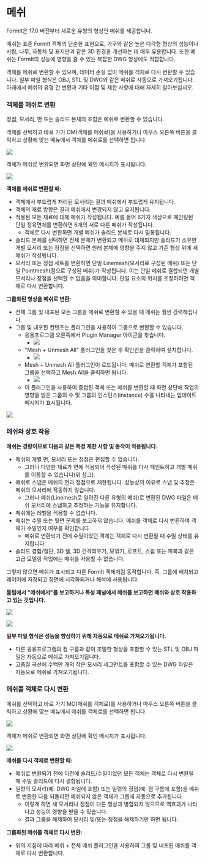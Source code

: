 # 메쉬

FormIt은 17.0 버전부터 새로운 유형의 형상인 메쉬를 제공합니다.

메쉬는 표준 FormIt 객체의 단순한 표현으로, 가구와 같은 높은 다각형 형상의 성능이나 사람, 나무, 자동차 및 표지판과 같은 3D 환경을 개선하는 데 매우 유용합니다. 또한 메쉬는 FormIt의 성능에 영향을 줄 수 있는 복잡한 DWG 형상에도 적합합니다.

객체를 메쉬로 변환할 수 있으며, 데이터 손실 없이 메쉬를 객체로 다시 변환할 수 있습니다. 일부 파일 형식은 OBJ, STL 및 DWG와 같은 메쉬로 자동으로 가져오기됩니다. 아래에서 메쉬의 유형 간 변환과 기타 이점 및 제한 사항에 대해 자세히 알아보십시오.

### 객체를 메쉬로 변환

정점, 모서리, 면 또는 솔리드 본체의 조합은 메쉬로 변환할 수 있습니다.

객체를 선택하고 바로 가기 OM\(객체를 메쉬로\)을 사용하거나 마우스 오른쪽 버튼을 클릭하고 상황에 맞는 메뉴에서 객체를 메쉬로를 선택하면 됩니다.

![](../.gitbook/assets/context-menu_object-to-mesh.PNG)

객체가 메쉬로 변환되면 화면 상단에 확인 메시지가 표시됩니다.

![](../.gitbook/assets/success_object-to-mesh.PNG)

**객체를 메쉬로 변환할 때:**

* 객체에서 부드럽게 처리된 모서리는 결과 메쉬에서 부드럽게 유지됩니다.
* 객체의 재료 방향은 결과 메쉬에서 변경되지 않고 유지됩니다.
* 적용된 모든 재료에 대해 메쉬가 작성됩니다. 예를 들어 6가지 색상으로 페인팅된 단일 정육면체를 변환하면 6개의 서로 다른 메쉬가 작성됩니다.
   * 객체로 다시 변환하면 개별 메쉬가 솔리드 본체로 다시 밀봉됩니다.
* 솔리드 본체를 선택하면 전체 본체가 변환되고 메쉬로 대체되지만 솔리드가 소유한 개별 모서리 또는 정점을 선택하면 원래 본체에 영향을 주지 않고 기존 형상 위에 새 메쉬가 작성됩니다.
* 모서리 또는 정점 세트를 변환하면 단일 Linemesh\(모서리로 구성된 메쉬\) 또는 단일 Pointmesh\(점으로 구성된 메쉬\)가 작성됩니다. 이는 단일 메쉬로 결합되면 개별 모서리나 정점을 선택할 수 없음을 의미합니다. 단일 요소의 위치를 조정하려면 객체로 다시 변환합니다.

**그룹화된 형상을 메쉬로 변환:**

* 전체 그룹 및 내포된 모든 그룹을 메쉬로 변환할 수 있을 때 메쉬는 훨씬 강력해집니다.
* 그룹 및 내포된 컨텐츠는 플러그인을 사용하여 그룹으로 변환할 수 있습니다.
   * 응용프로그램 오른쪽에서 Plugin Manager 아이콘을 찾습니다.
      * ![](../.gitbook/assets/plugin-manager_icon.PNG)
   * "Mesh + Unmesh All" 플러그인을 찾은 후 확인란을 클릭하여 설치합니다.
      * ![](../.gitbook/assets/plugin-manager_mesh-unmesh-all.PNG)
   * Mesh + Unmesh All 플러그인이 로드됩니다. 메쉬로 변환할 객체가 포함된 그룹을 선택하고 Mesh All을 클릭하면 됩니다.
      * ![](../.gitbook/assets/mesh-unmesh-all-plugin.PNG)
   * 이 플러그인을 사용하여 중첩된 객체 또는 메쉬를 변환할 때 화면 상단에 작업의 영향을 받은 그룹의 수 및 그룹의 인스턴스(instance) 수를 나타내는 업데이트 메시지가 표시됩니다.

![](../.gitbook/assets/success_mesh-all.PNG)

### 메쉬와 상호 작용

**메쉬는 경량이므로 다음과 같은 특정 제한 사항 및 동작이 적용됩니다.**

* 메쉬의 개별 면, 모서리 또는 정점은 편집할 수 없습니다.
   * 그러나 다양한 재료가 면에 적용되어 작성된 메쉬를 다시 페인트하고 개별 메쉬를 이동할 수 있습니다\(위 참고\).
* 메쉬로 스냅은 메쉬의 면과 정점으로 제한됩니다. 성능상의 이유로 스냅 및 추정은 메쉬의 모서리에 작동하지 않습니다.
   * 그러나 메쉬\(Linemesh로 알려진 다른 유형의 메쉬\)로 변환된 DWG 파일은 메쉬 모서리에 스냅하고 추정하는 기능을 유지합니다.
* 메쉬에는 레벨을 적용할 수 없습니다.
* 메쉬는 수밀 또는 뒷면 문제를 보고하지 않습니다. 메쉬를 객체로 다시 변환하여 객체가 수밀인지 여부를 확인합니다.
   * 메쉬로 변환되기 전에 수밀이었던 객체는 객체로 다시 변환될 때 수밀 상태를 유지합니다.
* 솔리드 결합/절단, 3D 쉘, 3D 간격띄우기, 모깎기, 로프트, 스윕 또는 피복과 같은 고급 모델링 작업에는 메쉬를 사용할 수 없습니다.

그렇지 않으면 메쉬가 표시되고 다른 FormIt 객체처럼 동작합니다. 즉, 그룹에 배치되고 레이어에 지정되고 장면에 시각화되거나 해석에 사용됩니다.

**툴팁에서 "메쉬에서"를 보고하거나 특성 패널에서 메쉬를 보고하면 메쉬와 상호 작용하고 있는 것입니다.**

![](../.gitbook/assets/snap_on-mesh.PNG)

![](../.gitbook/assets/properties-panel_mesh.PNG)

**일부 파일 형식은 성능을 향상하기 위해 자동으로 메쉬로 가져오기됩니다.**

* 다른 응용프로그램의 점 구름과 같이 조밀한 형상을 포함할 수 있는 STL 및 OBJ 파일은 자동으로 메쉬로 가져오기됩니다.
* 고품질 곡선에 수백만 개의 작은 모서리 세그먼트를 포함할 수 있는 DWG 파일은 자동으로 메쉬로 가져오기됩니다.

### 메쉬를 객체로 다시 변환

메쉬를 선택하고 바로 가기 MO\(메쉬를 객체로\)를 사용하거나 마우스 오른쪽 버튼을 클릭하고 상황에 맞는 메뉴에서 메쉬를 객체로를 선택하면 됩니다.

![](../.gitbook/assets/context-menu_mesh-to-object.PNG)

객체가 메쉬로 변환되면 화면 상단에 확인 메시지가 표시됩니다.

![](../.gitbook/assets/success_mesh-to-object.PNG)

**메쉬를 다시 객체로 변환할 때:**

* 메쉬로 변환되기 전에 이전에 솔리드/수밀이었던 모든 객체는 객체로 다시 변환될 때 수밀 솔리드에 다시 결합됩니다.
* 일련의 모서리\(예: DWG 파일에 포함\) 또는 일련의 정점\(예: 점 구름에 포함\)을 메쉬로 변환한 다음 되돌리면 메쉬되지 않은 객체가 그룹에 자동으로 추가됩니다.
   * 이렇게 하면 새 모서리나 정점이 다른 형상과 병합되지 않으므로 역효과가 나타나고 성능이 영향을 받을 수 있습니다.
   * 결과 그룹을 해제하여 모서리 및/또는 정점을 해제하기만 하면 됩니다.

**그룹화된 메쉬를 객체로 다시 변환:**

* 위의 지침에 따라 메쉬 + 전체 메쉬 플러그인을 사용하여 그룹 및 내포된 메쉬를 객체로 다시 변환합니다.

